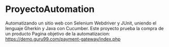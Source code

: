 # ProyectoAutomation
Automatizando un sitio web con Selenium Webdriver y JUnit, uniendo el lenguaje Gherkin y Java con Cucumber.
Este proyecto prueba la compra de un producto
Pagina objetivo de la automatizacion: https://demo.guru99.com/payment-gateway/index.php

